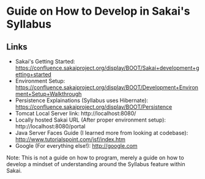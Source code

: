 Guide on How to Develop in Sakai's Syllabus
===========================================

Links
-----

* Sakai's Getting Started: https://confluence.sakaiproject.org/display/BOOT/Sakai+development+getting+started
* Environment Setup: https://confluence.sakaiproject.org/display/BOOT/Development+Environment+Setup+Walkthrough
* Persistence Explainations (Syllabus uses Hibernate): https://confluence.sakaiproject.org/display/BOOT/Persistence
* Tomcat Local Server link: http://localhost:8080/
* Locally hosted Sakai URL (After proper environment setup): http://localhost:8080/portal
* Java Server Faces Guide (I learned more from looking at codebase): http://www.tutorialspoint.com/jsf/index.htm
* Google (For everything else!): http://google.com

Note: This is not a guide on how to program, merely a guide on how to develop a mindset of understanding around the Syllabus feature within Sakai.
